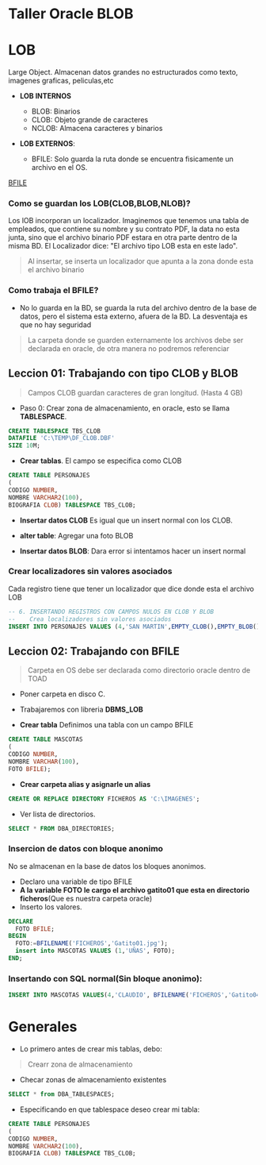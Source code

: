# Taller Oracle BLOB


# LOB
Large Object. Almacenan datos grandes no estructurados como texto, imagenes graficas, peliculas,etc 

- **LOB INTERNOS**
    - BLOB: Binarios
    - CLOB: Objeto grande de caracteres
    - NCLOB: Almacena caracteres y binarios

- **LOB EXTERNOS**:
    - BFILE: Solo guarda la ruta donde se encuentra fisicamente un archivo en el OS.

[BFILE](images-taller/BFILE.png)

### Como se guardan los LOB(CLOB,BLOB,NLOB)?
Los lOB incorporan un localizador. Imaginemos que tenemos una tabla de empleados,
que contiene su nombre y su contrato PDF, la data no esta junta, sino que el archivo binario
PDF estara en otra parte dentro de la misma BD. El Localizador dice: "El archivo tipo LOB esta en este lado".

> Al insertar, se inserta un localizador que apunta a la zona donde esta el archivo binario


### Como trabaja el BFILE?
- No lo guarda en la BD, se guarda la ruta del archivo dentro de la base de datos, pero el sistema esta 
externo, afuera de la BD. La desventaja es que no hay seguridad

> La carpeta donde se guarden externamente los archivos debe ser declarada en oracle, de otra manera no podremos referenciar

## Leccion 01: Trabajando con tipo CLOB y BLOB

 > Campos CLOB guardan caracteres de gran longitud. (Hasta 4 GB)

- Paso 0: Crear zona de almacenamiento, en oracle, esto se llama **TABLESPACE**.

```sql
CREATE TABLESPACE TBS_CLOB
DATAFILE 'C:\TEMP\DF_CLOB.DBF' 
SIZE 10M;

```

-  **Crear tablas**. El campo se especifica como CLOB

```sql
CREATE TABLE PERSONAJES
(
CODIGO NUMBER,
NOMBRE VARCHAR2(100),
BIOGRAFIA CLOB) TABLESPACE TBS_CLOB;
```

- **Insertar datos CLOB** Es igual que un insert normal con los CLOB.

- **alter table**: Agregar una foto BLOB

- **Insertar datos BLOB**: Dara error si intentamos hacer un insert normal


### **Crear localizadores sin valores asociados**
Cada registro tiene que tener un localizador que dice donde esta el archivo LOB


```sql
-- 6. INSERTANDO REGISTROS CON CAMPOS NULOS EN CLOB Y BLOB
--    Crea localizadores sin valores asociados 
INSERT INTO PERSONAJES VALUES (4,'SAN MARTIN',EMPTY_CLOB(),EMPTY_BLOB());
```

## Leccion 02: Trabajando con BFILE

> Carpeta en OS debe ser declarada como directorio oracle dentro de TOAD

- Poner carpeta en disco C.

- Trabajaremos con libreria **DBMS_LOB**

- **Crear tabla** Definimos una tabla con un campo BFILE

```sql
CREATE TABLE MASCOTAS
(
CODIGO NUMBER,
NOMBRE VARCHAR(100),
FOTO BFILE);
```

- **Crear carpeta alias y asignarle un alias**

```sql
CREATE OR REPLACE DIRECTORY FICHEROS AS 'C:\IMAGENES';
```

- Ver lista de directorios.

```sql
SELECT * FROM DBA_DIRECTORIES;
```

### Insercion de datos con bloque anonimo
No se almacenan en la base de datos los bloques anonimos.

- Declaro una variable de tipo BFILE
- **A la variable FOTO le cargo el archivo gatito01 que esta en directorio ficheros**(Que es nuestra carpeta oracle)
- Inserto los valores.

```sql
DECLARE
  FOTO BFILE;
BEGIN
  FOTO:=BFILENAME('FICHEROS','Gatito01.jpg');
  insert into MASCOTAS VALUES (1,'UÑAS', FOTO);
END;
```

### Insertando con SQL normal(Sin bloque anonimo):

```sql
INSERT INTO MASCOTAS VALUES(4,'CLAUDIO', BFILENAME('FICHEROS','Gatito04.jpg'));
```






































# Generales

- Lo primero antes de crear mis tablas, debo:

> Crearr zona de almacenamiento

- Checar zonas de almacenamiento existentes

```sql
SELECT * from DBA_TABLESPACES;
```

- Especificando en que tablespace deseo crear mi tabla:

```sql
CREATE TABLE PERSONAJES
(
CODIGO NUMBER,
NOMBRE VARCHAR2(100),
BIOGRAFIA CLOB) TABLESPACE TBS_CLOB;
```




